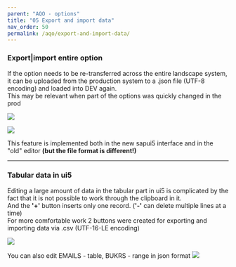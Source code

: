 ```yaml
---
parent: "AQO - options"
title: "05 Export and import data"
nav_order: 50
permalink: /aqo/export-and-import-data/
---
```


### Export|import entire option

If the option needs to be re-transferred across the entire landscape system, it can be uploaded from the production system to a .json file (UTF-8 encoding) and loaded into DEV again.\
This may be relevant when part of the options was quickly changed in the prod

 ![](https://raw.githubusercontent.com/wiki/bizhuka/aqo/src/05_export_import_old.png)
 
 ![](https://raw.githubusercontent.com/wiki/bizhuka/aqo/src/05_export_import_json.png)
  
 This feature is implemented both in the new sapui5 interface and in the "old" editor **(but the file format is different!)** 
 
***

### Tabular data in ui5

Editing a large amount of data in the tabular part in ui5 is complicated by the fact that it is not possible to work through the clipboard in it.\
And the **'+'** button inserts only one record. (**'-'** can delete multiple lines at a time)\
For more comfortable work 2 buttons were created for exporting and importing data via .csv (UTF-16-LE encoding)

 ![](https://raw.githubusercontent.com/wiki/bizhuka/aqo/src/05_csv_buttons.png)

You can also edit EMAILS - table, BUKRS - range in json format
 ![](https://raw.githubusercontent.com/wiki/bizhuka/aqo/src/05_csv.png)
